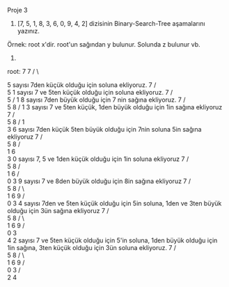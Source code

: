 Proje 3
1. [7, 5, 1, 8, 3, 6, 0, 9, 4, 2] dizisinin Binary-Search-Tree aşamalarını yazınız.

Örnek: root x'dir. root'un sağından y bulunur. Solunda z bulunur vb.

1. 
root: 7
                        7
                    /       \

5 sayısı 7den küçük olduğu için soluna ekliyoruz.
                        7
                    /       \
                   5
1 sayısı 7 ve 5ten küçük olduğu için soluna ekliyoruz.
                        7
                    /       \
                   5
                  /
                 1
8 sayısı 7den büyük olduğu için 7 nin sağına ekliyoruz.
                       7
                    /       \
                   5         8
                  /
                 1
3 sayısı 7 ve 5ten küçük, 1den büyük olduğu için 1in sağına ekliyoruz
                        7
                    /       \
                   5         8
                  /
                 1
                  \
                   3
6 sayısı 7den küçük 5ten büyük olduğu için 7nin soluna 5in sağına ekliyoruz
                        7
                    /       \
                   5         8
                  / \
                 1   6
                  \
                   3
0 sayısı 7, 5 ve 1den küçük olduğu için 1in soluna ekliyoruz
                        7
                    /       \
                   5         8
                  / \
                 1   6
                / \
               0   3
9 sayısı 7 ve 8den büyük olduğu için 8in sağına ekliyoruz
                        7
                    /       \
                   5         8
                  / \         \
                 1   6         9
                / \
               0   3
4 sayısı 7den ve 5ten küçük olduğu için 5in soluna, 1den ve 3ten büyük olduğu için 3ün sağına ekliyoruz
                        7
                    /       \
                   5         8
                  / \         \
                 1   6         9
                / \
               0   3
                    \
                     4
2 sayısı 7 ve 5ten küçük olduğu için 5'in soluna, 1den büyük olduğu için 1in sağına, 3ten küçük olduğu için 3ün soluna ekliyoruz.
                        7
                    /       \
                   5         8
                  / \         \
                 1   6         9
                / \
               0   3
                  / \
                 2   4
